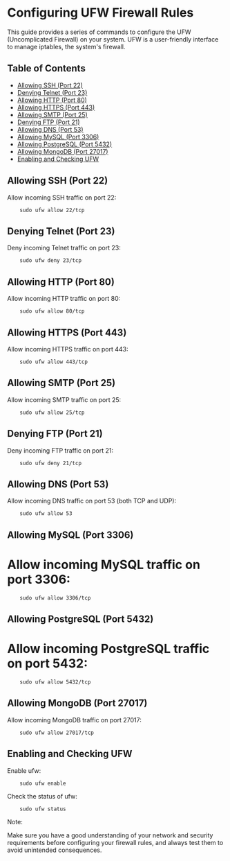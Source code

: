 

# Configuring UFW Firewall Rules

This guide provides a series of commands to configure the UFW (Uncomplicated Firewall) on your system. UFW is a user-friendly interface to manage iptables, the system's firewall.

## Table of Contents
- [Allowing SSH (Port 22)](#allowing-ssh-port-22)
- [Denying Telnet (Port 23)](#denying-telnet-port-23)
- [Allowing HTTP (Port 80)](#allowing-http-port-80)
- [Allowing HTTPS (Port 443)](#allowing-https-port-443)
- [Allowing SMTP (Port 25)](#allowing-smtp-port-25)
- [Denying FTP (Port 21)](#denying-ftp-port-21)
- [Allowing DNS (Port 53)](#allowing-dns-port-53)
- [Allowing MySQL (Port 3306)](#allowing-mysql-port-3306)
- [Allowing PostgreSQL (Port 5432)](#allowing-postgresql-port-5432)
- [Allowing MongoDB (Port 27017)](#allowing-mongodb-port-27017)
- [Enabling and Checking UFW](#enabling-and-checking-ufw)

## Allowing SSH (Port 22)
Allow incoming SSH traffic on port 22:

        sudo ufw allow 22/tcp

## Denying Telnet (Port 23)

Deny incoming Telnet traffic on port 23:



        sudo ufw deny 23/tcp

## Allowing HTTP (Port 80)

Allow incoming HTTP traffic on port 80:



        sudo ufw allow 80/tcp

## Allowing HTTPS (Port 443)

Allow incoming HTTPS traffic on port 443:



        sudo ufw allow 443/tcp

## Allowing SMTP (Port 25)

Allow incoming SMTP traffic on port 25:



        sudo ufw allow 25/tcp

## Denying FTP (Port 21)

Deny incoming FTP traffic on port 21:


        sudo ufw deny 21/tcp

## Allowing DNS (Port 53)

Allow incoming DNS traffic on port 53 (both TCP and UDP):



        sudo ufw allow 53

## Allowing MySQL (Port 3306)

# Allow incoming MySQL traffic on port 3306:


    
        sudo ufw allow 3306/tcp

## Allowing PostgreSQL (Port 5432)

# Allow incoming PostgreSQL traffic on port 5432:



        sudo ufw allow 5432/tcp

## Allowing MongoDB (Port 27017)

Allow incoming MongoDB traffic on port 27017:



        sudo ufw allow 27017/tcp

## Enabling and Checking UFW

Enable ufw:



        sudo ufw enable

Check the status of ufw:


        sudo ufw status

Note:


Make sure you have a good understanding of your network and security requirements before configuring your firewall rules, and always test them to avoid unintended consequences.
